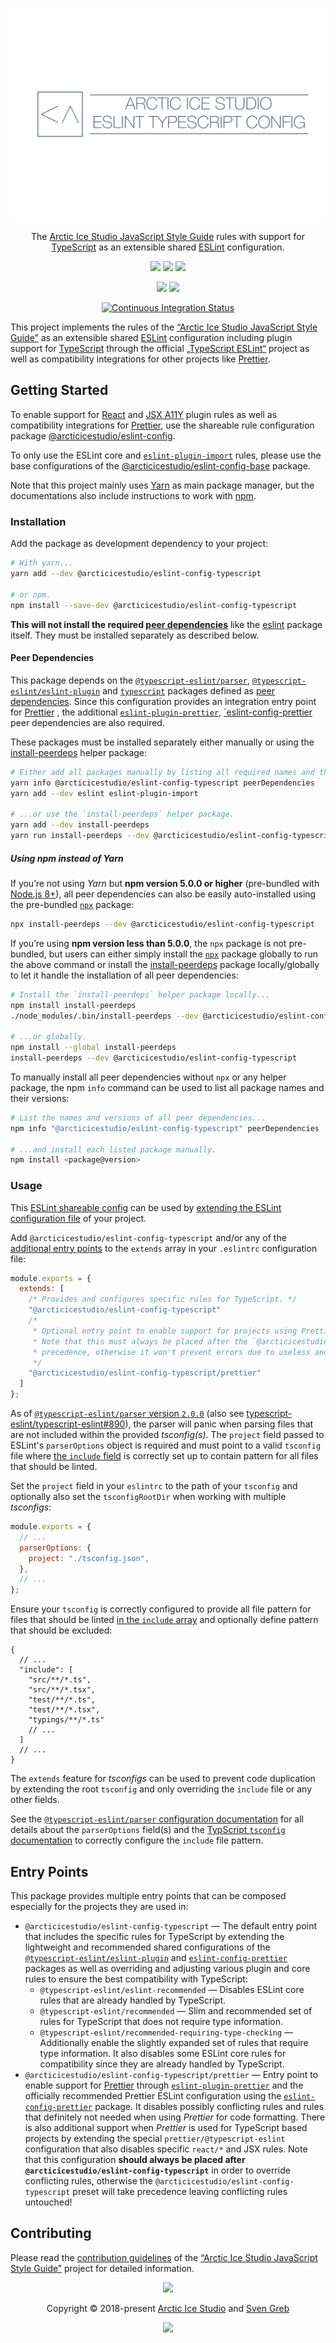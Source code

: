 <p align="center"><img src="https://raw.githubusercontent.com/arcticicestudio/styleguide-javascript/develop/assets/images/packages/@arcticicestudio/eslint-config-typescript/repository-hero.svg?sanitize=true"/></p>

<p align="center">The <a href="https://github.com/arcticicestudio/styleguide-javascript" target="_blank">Arctic Ice Studio JavaScript Style Guide</a> rules with support for <a href="https://www.typescriptlang.org" target="_blank">TypeScript</a> as an extensible shared <a href="https://eslint.org" target="_blank">ESLint</a> configuration.</p>

<p align="center"><a href="https://github.com/arcticicestudio/styleguide-javascript/releases/latest" target="_blank"><img src="https://img.shields.io/github/release/arcticicestudio/styleguide-javascript.svg?style=flat-square&label=Release&logo=github&logoColor=eceff4&colorA=4c566a&colorB=88c0d0"/></a> <a href="https://arcticicestudio.github.io/styleguide-javascript" target="_blank"><img src="https://img.shields.io/github/release/arcticicestudio/styleguide-javascript.svg?style=flat-square&label=Docs&logo=read-the-docs&logoColor=eceff4&colorA=4c566a&colorB=88c0d0"/></a> <a href="https://github.com/arcticicestudio/styleguide-javascript/blob/develop/CHANGELOG.md" target="_blank"><img src="https://img.shields.io/github/release/arcticicestudio/styleguide-javascript.svg?style=flat-square&label=Changelog&logo=github&logoColor=eceff4&colorA=4c566a&colorB=88c0d0"/></a></p>

<p align="center"><a href="https://www.npmjs.com/package/@arcticicestudio/eslint-config-typescript" target="_blank"><img src="https://img.shields.io/npm/v/@arcticicestudio/eslint-config-typescript.svg?style=flat-square&label=npm&logoColor=eceff4&colorA=4c566a&colorB=88c0d0&logo=data:image/svg+xml;base64,PHN2ZyB4bWxucz0iaHR0cDovL3d3dy53My5vcmcvMjAwMC9zdmciIHdpZHRoPSIxNiIgaGVpZ2h0PSIxNiI+PHBhdGggZmlsbD0iI2Q4ZGVlOSIgZD0iTTEyIDE0SDRhMiAyIDAgMCAxLTItMlY0YTIgMiAwIDAgMSAyLTJoOGEyIDIgMCAwIDEgMiAydjhhMiAyIDAgMCAxLTIgMnpNNCAzLjMzMkEuNjcuNjcgMCAwIDAgMy4zMzIgNHY4YzAgLjM2Ny4zLjY2OC42NjguNjY4aDhhLjY3LjY3IDAgMCAwIC42NjgtLjY2OFY0QS42Ny42NyAwIDAgMCAxMiAzLjMzMnptMCAwIi8+PHBhdGggZmlsbD0iI2Q4ZGVlOSIgZD0iTTggNmgyLjY2OHY2LjY2OEg4em0wIDAiLz48L3N2Zz4K"/></a> <a href="https://www.npmjs.com/package/@arcticicestudio/eslint-config-typescript" target="_blank"><img src="https://img.shields.io/npm/dt/@arcticicestudio/eslint-config-typescript.svg?style=flat-square&label=Downloads&logoColor=eceff4&colorA=4c566a&colorB=88c0d0&logo=data:image/svg+xml;base64,PHN2ZyB4bWxucz0iaHR0cDovL3d3dy53My5vcmcvMjAwMC9zdmciIHdpZHRoPSIxNiIgaGVpZ2h0PSIxNiI+PHBhdGggZmlsbD0iI2Q4ZGVlOSIgZD0iTTEyIDE0SDRhMiAyIDAgMCAxLTItMlY0YTIgMiAwIDAgMSAyLTJoOGEyIDIgMCAwIDEgMiAydjhhMiAyIDAgMCAxLTIgMnpNNCAzLjMzMkEuNjcuNjcgMCAwIDAgMy4zMzIgNHY4YzAgLjM2Ny4zLjY2OC42NjguNjY4aDhhLjY3LjY3IDAgMCAwIC42NjgtLjY2OFY0QS42Ny42NyAwIDAgMCAxMiAzLjMzMnptMCAwIi8+PHBhdGggZmlsbD0iI2Q4ZGVlOSIgZD0iTTggNmgyLjY2OHY2LjY2OEg4em0wIDAiLz48L3N2Zz4K"/></a></p>

<p align="center"><a href="https://github.com/arcticicestudio/styleguide-javascript/actions"><img src="https://github.com/arcticicestudio/styleguide-javascript/workflows/Continuous%20Integration/badge.svg" alt="Continuous Integration Status"/></a></p>

This project implements the rules of the [“Arctic Ice Studio JavaScript Style Guide”][gh-stg-repo] as an extensible shared [ESLint][] configuration including plugin support for [TypeScript][typescript] through the official [„TypeScript ESLint“][gh-esl-ts] project as well as compatibility integrations for other projects like [Prettier][].

## Getting Started

To enable support for [React][gh-esl-p-react] and [JSX A11Y][gh-esl-p-jsx-a11y] plugin rules as well as compatibility integrations for [Prettier][], use the shareable rule configuration package [@arcticicestudio/eslint-config][gh-t-pkg-esl].

To only use the ESLint core and [`eslint-plugin-import`][gh-esl-p-import] rules, please use the base configurations of the [@arcticicestudio/eslint-config-base][gh-t-pkg-esl-base] package.

Note that this project mainly uses [Yarn][] as main package manager, but the documentations also include instructions to work with [npm][].

### Installation

Add the package as development dependency to your project:

```sh
# With yarn...
yarn add --dev @arcticicestudio/eslint-config-typescript

# or npm.
npm install --save-dev @arcticicestudio/eslint-config-typescript
```

**This will not install the required [peer dependencies][node-b-peerdeps]** like the [eslint][gh-eslint] package itself. They must be installed separately as described below.

#### Peer Dependencies

This package depends on the [`@typescript-eslint/parser`][gh-esl-parser-ts], [`@typescript-eslint/eslint-plugin`][gh-esl-p-ts] and [`typescript`][gh-ts] packages defined as [peer dependencies][node-b-peerdeps].
Since this configuration provides an integration entry point for [Prettier][] , the additional [`eslint-plugin-prettier`][gh-esl-p-prettier], [`eslint-config-prettier][gh-esl-c-prettier] peer dependencies are also required.

These packages must be installed separately either manually or using the [install-peerdeps][npm-install-peerdeps] helper package:

```sh
# Either add all packages manually by listing all required names and their versions and install them manually...
yarn info @arcticicestudio/eslint-config-typescript peerDependencies
yarn add --dev eslint eslint-plugin-import

# ...or use the `install-peerdeps` helper package.
yarn add --dev install-peerdeps
yarn run install-peerdeps --dev @arcticicestudio/eslint-config-typescript
```

##### Using npm instead of Yarn

If you’re not using _Yarn_ but **npm version 5.0.0 or higher** (pre-bundled with [Node.js 8+][node-dl]), all peer dependencies can also be easily auto-installed using the pre-bundled [`npx`][npm-npx] package:

```sh
npx install-peerdeps --dev @arcticicestudio/eslint-config-typescript
```

If you’re using **npm version less than 5.0.0**, the `npx` package is not pre-bundled, but users can either simply install the [`npx`][npm-npx] package globally to run the above command or install the [install-peerdeps][npm-install-peerdeps] package locally/globally to let it handle the installation of all peer dependencies:

```sh
# Install the `install-peerdeps` helper package locally...
npm install install-peerdeps
./node_modules/.bin/install-peerdeps --dev @arcticicestudio/eslint-config-typescript

# ...or globally.
npm install --global install-peerdeps
install-peerdeps --dev @arcticicestudio/eslint-config-typescript
```

To manually install all peer dependencies without `npx` or any helper package, the npm `info` command can be used to list all package names and their versions:

```sh
# List the names and versions of all peer dependencies...
npm info "@arcticicestudio/eslint-config-typescript" peerDependencies

# ...and install each listed package manually.
npm install <package@version>
```

### Usage

This [ESLint shareable config][esl-d-conf_share] can be used by [extending the ESLint configuration file][esl-d-config#ext_conf] of your project.

Add `@arcticicestudio/eslint-config-typescript` and/or any of the [additional entry points](#entry-points) to the `extends` array in your `.eslintrc` configuration file:

```js
module.exports = {
  extends: [
    /* Provides and configures specific rules for TypeScript. */
    "@arcticicestudio/eslint-config-typescript"
    /*
     * Optional entry point to enable support for projects using Prettier.
     * Note that this must always be placed after the `@arcticicestudio/eslint-config-typescript` preset to take
     * precedence, otherwise it won't prevent errors due to useless and possibly conflicting rules!
     */
    "@arcticicestudio/eslint-config-typescript/prettier"
  ]
};
```

As of [`@typescript-eslint/parser` version `2.0.0`][gh-esl-ts-rl-2.0.0] (also see [typescript-eslint/typescript-eslint#890][gh-esl-ts#890]), the parser will panic when parsing files that are not included within the provided _tsconfig(s)_. The `project` field passed to ESLint's `parserOptions` object is required and must point to a valid `tsconfig` file where [the `include` field][ts-d-tsconfig#details] is correctly set up to contain pattern for all files that should be linted.

Set the `project` field in your `eslintrc` to the path of your `tsconfig` and optionally also set the `tsconfigRootDir` when working with multiple _tsconfigs_:

```js
module.exports = {
  // ...
  parserOptions: {
    project: "./tsconfig.json",
  },
  // ...
};
```

Ensure your `tsconfig` is correctly configured to provide all file pattern for files that should be linted [in the `include` array][ts-d-tsconfig#details] and optionally define pattern that should be excluded:

```jsonc
{
  // ...
  "include": [
    "src/**/*.ts",
    "src/**/*.tsx",
    "test/**/*.ts",
    "test/**/*.tsx",
    "typings/**/*.ts"
    // ...
  ]
  // ...
}
```

The `extends` feature for _tsconfigs_ can be used to prevent code duplication by extending the root `tsconfig` and only overriding the `include` file or any other fields.

See the [`@typescript-eslint/parser` configuration documentation][gh-esl-parser-ts#config] for all details about the `parserOptions` field(s) and the [TypScript `tsconfig` documentation][ts-d-tsconfig#details] to correctly configure the `include` file pattern.

## Entry Points

This package provides multiple entry points that can be composed especially for the projects they are used in:

- `@arcticicestudio/eslint-config-typescript` — The default entry point that includes the specific rules for TypeScript by extending the lightweight and recommended shared configurations of the [`@typescript-eslint/eslint-plugin`][gh-esl-p-ts] and [`eslint-config-prettier`][gh-esl-c-prettier] packages as well as overriding and adjusting various plugin and core rules to ensure the best compatibility with TypeScript:
  - `@typescript-eslint/eslint-recommended` — Disables ESLint core rules that are already handled by TypeScript.
  - `@typescript-eslint/recommended` — Slim and recommended set of rules for TypeScript that does not require type information.
  - `@typescript-eslint/recommended-requiring-type-checking` — Additionally enable the slightly expanded set of rules that require type information. It also disables some ESLint core rules for compatibility since they are already handled by TypeScript.
- `@arcticicestudio/eslint-config-typescript/prettier` — Entry point to enable support for [Prettier][] through [`eslint-plugin-prettier`][gh-esl-p-prettier] and the officially recommended Prettier ESLint configuration using the [`eslint-config-prettier`][gh-esl-c-prettier] package. It disables possibly conflicting rules and rules that definitely not needed when using _Prettier_ for code formatting. There is also additional support when _Prettier_ is used for TypeScript based projects by extending the special `prettier/@typescript-eslint` configuration that also disables specific `react/*` and JSX rules. Note that this configuration **should always be placed after `@arcticicestudio/eslint-config-typescript`** in order to override conflicting rules, otherwise the `@arcticicestudio/eslint-config-typescript` preset will take precedence leaving conflicting rules untouched!

## Contributing

Please read the [contribution guidelines][gh-stg-b-readme#contrib] of the [“Arctic Ice Studio JavaScript Style Guide”][gh-stg-repo] project for detailed information.

<p align="center"><img src="https://raw.githubusercontent.com/arcticicestudio/nord-docs/develop/assets/images/nord/repository-footer-separator.svg?sanitize=true" /></p>

<p align="center">Copyright &copy; 2018-present <a href="https://www.arcticicestudio.com" target="_blank">Arctic Ice Studio</a> and <a href="https://www.svengreb.de" target="_blank">Sven Greb</a></p>

<p align="center"><a href="https://github.com/arcticicestudio/styleguide-javascript/blob/develop/LICENSE.md" target="_blank"><img src="https://img.shields.io/static/v1.svg?style=flat-square&label=License&message=MIT&logoColor=eceff4&logo=github&colorA=4c566a&colorB=88c0d0"/></a></p>

[esl-d-conf_share]: https://eslint.org/docs/developer-guide/shareable-configs
[esl-d-config#ext_conf]: https://eslint.org/docs/user-guide/configuring#extending-configuration-files
[eslint]: https://eslint.org
[gh-esl-c-prettier]: https://github.com/prettier/eslint-config-prettier
[gh-esl-p-import]: https://github.com/benmosher/eslint-plugin-import
[gh-esl-p-jsx-a11y]: https://github.com/evcohen/eslint-plugin-jsx-a11y
[gh-esl-p-prettier]: https://github.com/prettier/eslint-plugin-prettier
[gh-esl-p-react]: https://github.com/yannickcr/eslint-plugin-react
[gh-esl-p-ts]: https://github.com/typescript-eslint/typescript-eslint/tree/master/packages/eslint-plugin
[gh-esl-parser-ts]: https://github.com/typescript-eslint/typescript-eslint/tree/master/packages/parser
[gh-esl-parser-ts#config]: https://github.com/typescript-eslint/typescript-eslint/tree/master/packages/parser#configuration
[gh-esl-ts-rl-2.0.0]: https://github.com/typescript-eslint/typescript-eslint/releases/tag/v2.0.0
[gh-esl-ts]: https://github.com/typescript-eslint/typescript-eslint
[gh-esl-ts#890]: https://github.com/typescript-eslint/typescript-eslint/issues/890
[gh-eslint]: https://github.com/eslint/eslint
[gh-stg-b-readme#contrib]: https://github.com/arcticicestudio/styleguide-javascript#contributing
[gh-stg-repo]: https://github.com/arcticicestudio/styleguide-javascript
[gh-t-pkg-esl-base]: https://github.com/arcticicestudio/styleguide-javascript/tree/develop/packages/@arcticicestudio/eslint-config-base
[gh-t-pkg-esl]: https://github.com/arcticicestudio/styleguide-javascript/tree/develop/packages/@arcticicestudio/eslint-config
[gh-ts]: https://github.com/microsoft/TypeScript
[node-b-peerdeps]: https://nodejs.org/en/blog/npm/peer-dependencies
[node-dl]: https://nodejs.org/en/download
[npm-install-peerdeps]: https://www.npmjs.com/package/install-peerdeps
[npm-npx]: https://www.npmjs.com/package/npx
[npm]: https://npmjs.com
[prettier]: https://prettier.io
[ts-d-tsconfig#details]: https://www.typescriptlang.org/docs/handbook/tsconfig-json.html#details
[typescript]: https://www.typescriptlang.org
[yarn]: https://yarnpkg.com
